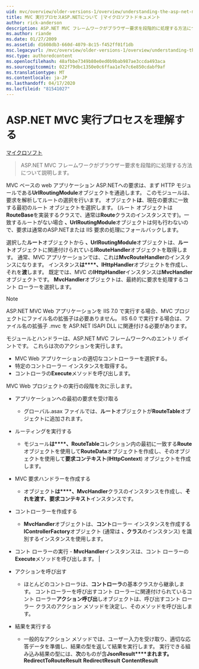 ```yaml
---
uid: mvc/overview/older-versions-1/overview/understanding-the-asp-net-mvc-execution-process
title: MVC 実行プロセスASP.NETについて |マイクロソフトドキュメント
author: rick-anderson
description: ASP.NET MVC フレームワークがブラウザー要求を段階的に処理する方法について説明します。
ms.author: riande
ms.date: 01/27/2009
ms.assetid: d1608db3-660d-4079-8c15-f452ff01f1db
msc.legacyurl: /mvc/overview/older-versions-1/overview/understanding-the-asp-net-mvc-execution-process
msc.type: authoredcontent
ms.openlocfilehash: 48afbbe7349b80e0ed0b9bab987ae3ccda493aca
ms.sourcegitcommit: 022f79dbc1350e0c6ffaa1e7e7c6e850cdabf9af
ms.translationtype: MT
ms.contentlocale: ja-JP
ms.lasthandoff: 04/17/2020
ms.locfileid: "81541027"
---
```

# <a name="understanding-the-aspnet-mvc-execution-process"></a>ASP.NET MVC 実行プロセスを理解する

[マイクロソフト](https://github.com/microsoft)

> ASP.NET MVC フレームワークがブラウザー要求を段階的に処理する方法について説明します。

MVC ベースの web アプリケーション ASP.NETへの要求は、まず HTTP モジュールである**UrlRoutingModule**オブジェクトを通過します。 このモジュールは、要求を解析してルートの選択を行います。 オブジェクト**は**、現在の要求に一致する最初のルート オブジェクトを選択します。 (ルート オブジェクトは**RouteBase**を実装するクラスで、通常は**Route**クラスのインスタンスです)。一致するルートがない場合 **、UrlRoutingModule**オブジェクトは何も行わないので、要求は通常のASP.NETまたは IIS 要求の処理にフォールバックします。

選択した**ルート**オブジェクトから **、UrlRoutingModule**オブジェクトは、**ルート**オブジェクトに関連付けられている**IRouteHandler**オブジェクトを取得します。 通常、MVC アプリケーションでは、これは**MvcRouteHandler**のインスタンスになります。 インスタンス**は****、IHttpHandler**オブジェクトを作成し、それを**渡**します。 既定では、MVC の**IHttpHandler**インスタンスは**MvcHandler**オブジェクトです。 **MvcHandler**オブジェクトは、最終的に要求を処理するコント ローラーを選択します。

> [!NOTE]
> ASP.NET MVC Web アプリケーションを IIS 7.0 で実行する場合、MVC プロジェクトにファイル名の拡張子は必要ありません。 IIS 6.0 で実行する場合は、ファイル名の拡張子 .mvc を ASP.NET ISAPI DLL に関連付ける必要があります。

モジュールとハンドラーは、ASP.NET MVC フレームワークへのエントリ ポイントです。 これらは次のアクションを実行します。

- MVC Web アプリケーションの適切なコントローラーを選択する。
- 特定のコントローラー インスタンスを取得する。
- コントローラの**Execute**メソッドを呼び出します。

MVC Web プロジェクトの実行の段階を次に示します。

- アプリケーションへの最初の要求を受け取る 

    - グローバル.asax ファイルでは、**ルート**オブジェクトが**RouteTable**オブジェクトに追加されます。
- ルーティングを実行する 

    - モジュール**は****、RouteTable**コレクション内の最初に一致する**Route**オブジェクトを使用して**RouteData**オブジェクトを作成し、そのオブジェクトを使用して**要求コンテキスト**(**IHttpContext**) オブジェクトを作成します。
- MVC 要求ハンドラーを作成する 

    - オブジェクト**は****、MvcHandler**クラスのインスタンスを作成し、**それを渡す、要求コンテキスト**インスタンスです。
- コントローラーを作成する 

    - **MvcHandler**オブジェクトは、**コント**ローラー インスタンスを作成する**IControllerFactory**オブジェクト (通常は **、クラス**のインスタンス) を識別するインスタンスを使用します。
- コント ローラーの実行 - **MvcHandler**インスタンスは、コント ローラーの**Execute**メソッドを呼び出します。 |
- アクションを呼び出す 

    - ほとんどのコントローラは、**コントローラ**の基本クラスから継承します。 コントローラーを呼び出すコント ローラーに関連付けられているコント ローラー**アクション呼び出**しオブジェクトは、呼び出すコント ローラー クラスのアクション メソッドを決定し、そのメソッドを呼び出します。
- 結果を実行する 

    - 一般的なアクション メソッドでは、ユーザー入力を受け取り、適切な応答データを準備し、結果の型を返して結果を実行します。 実行できる組み込み結果の型には、**次**のものが含**JsonResult****まれます。** **RedirectToRouteResult** **RedirectResult** **ContentResult**
